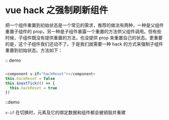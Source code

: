 # vue hack 之强制刷新组件

把一个组件重置到初始状态是一个常见的需求，推荐的做法有两种，一种是父组件重置子组件的 prop，另一种是子组件暴露一个重置的方法供父组件调用。但有些时候，子组件既没有提供重置的方法，也没提供 prop 来重置自己的状态。更重要的是，这个子组件我们还动不了。于是我们就需要一种 hack 的方式来强制子组件重置到初始状态。方法如下：

:: demo
```js

<component v-if="hackReset"></component>
this.hackReset = false
this.$nextTick(() => {
  this.hackReset = true
})
```
::demo

`v-if` 在切换时，元素及它的绑定数据和组件都会被销毁并重建
